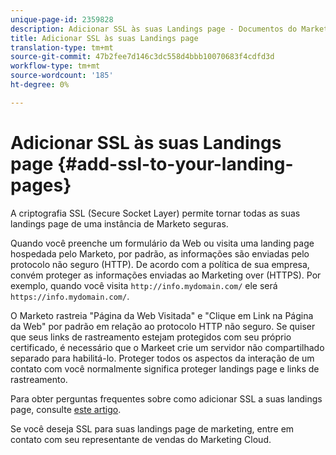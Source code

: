```yaml
---
unique-page-id: 2359828
description: Adicionar SSL às suas Landings page - Documentos do Marketing - Documentação do produto
title: Adicionar SSL às suas Landings page
translation-type: tm+mt
source-git-commit: 47b2fee7d146c3dc558d4bbb10070683f4cdfd3d
workflow-type: tm+mt
source-wordcount: '185'
ht-degree: 0%

---
```



# Adicionar SSL às suas Landings page {#add-ssl-to-your-landing-pages}

A criptografia SSL (Secure Socket Layer) permite tornar todas as suas landings page de uma instância de Marketo seguras.

Quando você preenche um formulário da Web ou visita uma landing page hospedada pelo Marketo, por padrão, as informações são enviadas pelo protocolo não seguro (HTTP). De acordo com a política de sua empresa, convém proteger as informações enviadas ao Marketing over (HTTPS). Por exemplo, quando você visita `http://info.mydomain.com/` ele será `https://info.mydomain.com/`.

O Marketo rastreia &quot;Página da Web Visitada&quot; e &quot;Clique em Link na Página da Web&quot; por padrão em relação ao protocolo HTTP não seguro. Se quiser que seus links de rastreamento estejam protegidos com seu próprio certificado, é necessário que o Markeet crie um servidor não compartilhado separado para habilitá-lo. Proteger todos os aspectos da interação de um contato com você normalmente significa proteger landings page e links de rastreamento.

Para obter perguntas frequentes sobre como adicionar SSL a suas landings page, consulte [este artigo](http://nation.marketo.com/docs/DOC-5612).

Se você deseja SSL para suas landings page de marketing, entre em contato com seu representante de vendas do Marketing Cloud.
